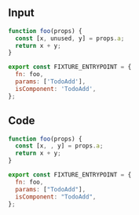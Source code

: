 
## Input

```javascript
function foo(props) {
  const [x, unused, y] = props.a;
  return x + y;
}

export const FIXTURE_ENTRYPOINT = {
  fn: foo,
  params: ['TodoAdd'],
  isComponent: 'TodoAdd',
};

```

## Code

```javascript
function foo(props) {
  const [x, , y] = props.a;
  return x + y;
}

export const FIXTURE_ENTRYPOINT = {
  fn: foo,
  params: ["TodoAdd"],
  isComponent: "TodoAdd",
};

```
      